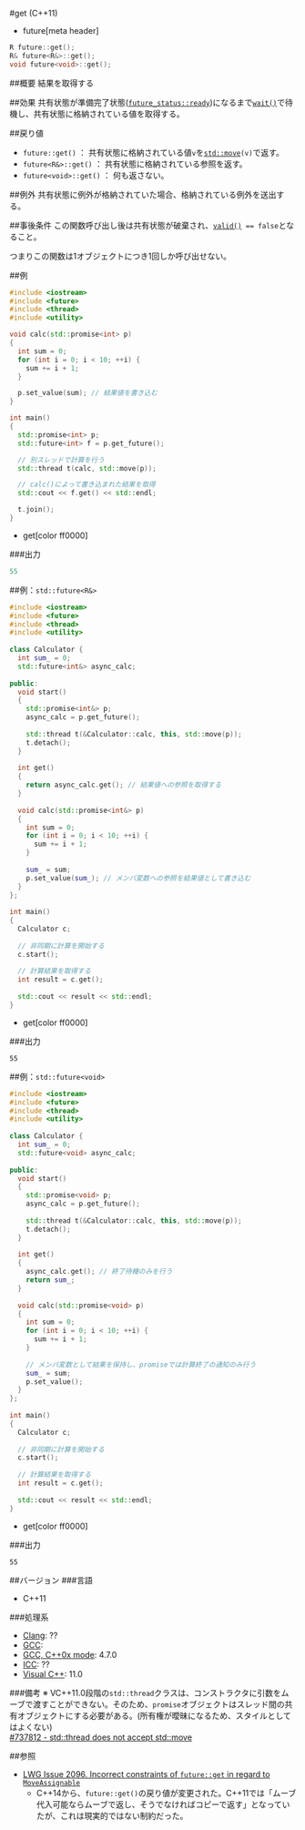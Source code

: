 #get (C++11)
* future[meta header]

```cpp
R future::get();
R& future<R&>::get();
void future<void>::get();
```

##概要
結果を取得する


##効果
共有状態が準備完了状態([`future_status::ready`](../future_status.md))になるまで[`wait()`](./wait.md)で待機し、共有状態に格納されている値を取得する。


##戻り値
- `future::get()` ： 共有状態に格納されている値`v`を[`std::move`](/reference/utility/move.md)`(v)`で返す。
- `future<R&>::get()` ： 共有状態に格納されている参照を返す。
- `future<void>::get()` ： 何も返さない。


##例外
共有状態に例外が格納されていた場合、格納されている例外を送出する。


##事後条件
この関数呼び出し後は共有状態が破棄され、[`valid()`](./valid.md)` == false`となること。

つまりこの関数は1オブジェクトにつき1回しか呼び出せない。


##例
```cpp
#include <iostream>
#include <future>
#include <thread>
#include <utility>

void calc(std::promise<int> p)
{
  int sum = 0;
  for (int i = 0; i < 10; ++i) {
    sum += i + 1;
  }

  p.set_value(sum); // 結果値を書き込む
}

int main()
{
  std::promise<int> p;
  std::future<int> f = p.get_future();

  // 別スレッドで計算を行う
  std::thread t(calc, std::move(p));

  // calc()によって書き込まれた結果を取得
  std::cout << f.get() << std::endl;

  t.join();
}
```
* get[color ff0000]

###出力
```cpp
55
```

##例：`std::future<R&>`
```cpp
#include <iostream>
#include <future>
#include <thread>
#include <utility>
 
class Calculator {
  int sum_ = 0;
  std::future<int&> async_calc;
 
public:
  void start()
  {
    std::promise<int&> p;
    async_calc = p.get_future();
 
    std::thread t(&Calculator::calc, this, std::move(p));
    t.detach();
  }
 
  int get()
  {
    return async_calc.get(); // 結果値への参照を取得する
  }
 
  void calc(std::promise<int&> p)
  {
    int sum = 0;
    for (int i = 0; i < 10; ++i) {
      sum += i + 1;
    }
 
    sum_ = sum;
    p.set_value(sum_); // メンバ変数への参照を結果値として書き込む
  }
};
 
int main()
{
  Calculator c;
 
  // 非同期に計算を開始する
  c.start();
 
  // 計算結果を取得する
  int result = c.get();
 
  std::cout << result << std::endl;
}
```
* get[color ff0000]

###出力
```
55
```

##例：`std::future<void>`
```cpp
#include <iostream>
#include <future>
#include <thread>
#include <utility>
 
class Calculator {
  int sum_ = 0;
  std::future<void> async_calc;
 
public:
  void start()
  {
    std::promise<void> p;
    async_calc = p.get_future();
 
    std::thread t(&Calculator::calc, this, std::move(p));
    t.detach();
  }
 
  int get()
  {
    async_calc.get(); // 終了待機のみを行う
    return sum_;
  }
 
  void calc(std::promise<void> p)
  {
    int sum = 0;
    for (int i = 0; i < 10; ++i) {
      sum += i + 1;
    }
 
    // メンバ変数として結果を保持し、promiseでは計算終了の通知のみ行う
    sum_ = sum;
    p.set_value();
  }
};
 
int main()
{
  Calculator c;
 
  // 非同期に計算を開始する
  c.start();
 
  // 計算結果を取得する
  int result = c.get();
 
  std::cout << result << std::endl;
}
```
* get[color ff0000]

###出力
```
55
```

##バージョン
###言語
- C++11

###処理系
- [Clang](/implementation.md#clang): ??
- [GCC](/implementation.md#gcc): 
- [GCC, C++0x mode](/implementation.md#gcc): 4.7.0
- [ICC](/implementation.md#icc): ??
- [Visual C++](/implementation.md#visual_cpp): 11.0


###備考
※ VC++11.0段階の`std::thread`クラスは、コンストラクタに引数をムーブで渡すことができない。そのため、`promise`オブジェクトはスレッド間の共有オブジェクトにする必要がある。(所有権が曖昧になるため、スタイルとしてはよくない)  
[#737812 - std::thread does not accept std::move](http://connect.microsoft.com/VisualStudio/feedback/details/737812)


##参照
- [LWG Issue 2096. Incorrect constraints of `future::get` in regard to `MoveAssignable`](http://www.open-std.org/jtc1/sc22/wg21/docs/lwg-defects.html#2096)
    - C++14から、`future::get()`の戻り値が変更された。C++11では「ムーブ代入可能ならムーブで返し、そうでなければコピーで返す」となっていたが、これは現実的ではない制約だった。

